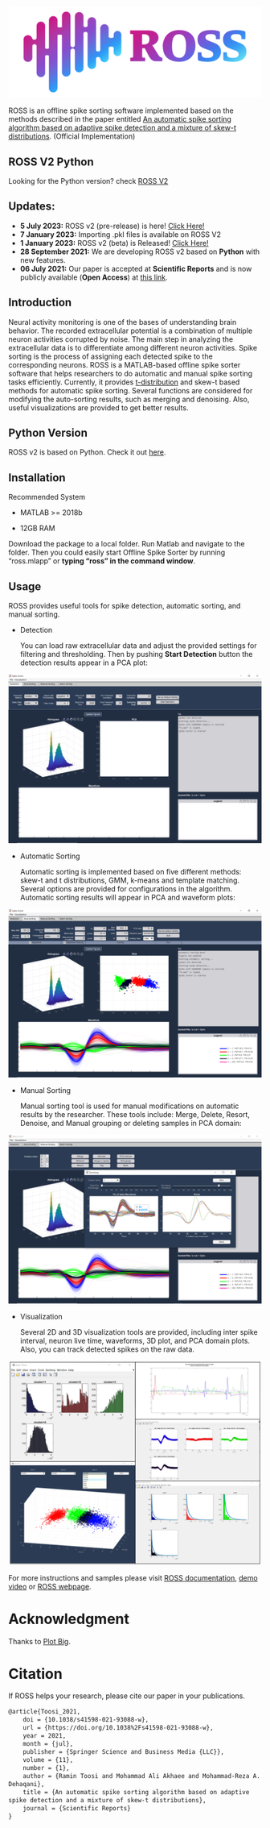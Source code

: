 ![image](https://github.com/ramintoosi/ROSS/blob/v2/images/Ross_Color.png)

ROSS is an offline spike sorting software implemented based on the methods described in the paper entitled [An automatic spike sorting algorithm based on adaptive spike detection and a mixture of skew-t distributions](https://www.nature.com/articles/s41598-021-93088-w). (Official Implementation)

## ROSS V2 Python
Looking for the Python version? check [ROSS V2](https://github.com/ramintoosi/ROSS/tree/v2)

## Updates:
- **5 July 2023:** ROSS v2 (pre-release) is here! [Click Here!](https://github.com/ramintoosi/ROSS/tree/v2)
- **7 January 2023:** Importing .pkl files is available on ROSS V2 
- **1 January 2023:** ROSS v2 (beta) is Released! [Click Here!](https://github.com/ramintoosi/ROSS/tree/v2)
- **28 September 2021:** We are developing ROSS v2 based on **Python** with new features.
- **06 July 2021:** Our paper is accepted at **Scientific Reports** and is now publicly available (**Open Access**) at [this link](https://www.nature.com/articles/s41598-021-93088-w).

## Introduction
Neural activity monitoring is one of the bases of understanding brain behavior. The recorded extracellular potential is a combination of multiple neuron activities corrupted by noise. The main step in analyzing the extracellular data is to differentiate among different neuron activities. Spike sorting is the process of assigning each detected spike to the corresponding neurons.
ROSS is a MATLAB-based offline spike sorter software that helps researchers to do automatic and manual spike sorting tasks efficiently. Currently, it provides [t-distribution](https://www.sciencedirect.com/science/article/pii/S0165027003001201) and skew-t based methods for automatic spike sorting. Several functions are considered for modifying the auto-sorting results, such as merging and denoising. Also, useful visualizations are provided to get better results.

## Python Version
ROSS v2 is based on Python. Check it out [here](https://github.com/ramintoosi/ROSS/tree/v2).

## Installation

Recommended System

- MATLAB >= 2018b

- 12GB RAM

Download the package to a local folder. Run Matlab and navigate to the folder. Then you could easily start Offline Spike Sorter by running “ross.mlapp” or **typing “ross” in the command window**.


## Usage

ROSS provides useful tools for spike detection, automatic sorting, and manual sorting. 

- Detection

  You can load raw extracellular data and adjust the provided settings for filtering and thresholding. Then by pushing **Start Detection** button the detection results appear in a PCA plot:

![Spike Detecttion](https://github.com/ramintoosi/ROSS/blob/master/figs/detect_image.png?raw=true)

- Automatic Sorting

  Automatic sorting is implemented based on five different methods: skew-t and t distributions, GMM, k-means and template matching. Several options are provided for configurations in the algorithm. Automatic sorting results will appear in PCA and waveform plots:

![Spike Sorting](https://github.com/ramintoosi/ROSS/blob/master/figs/sorting.png?raw=true)

- Manual Sorting

  Manual sorting tool is used for manual modifications on automatic results by the researcher. These tools include: Merge, Delete, Resort, Denoise, and Manual grouping or deleting samples in PCA domain:

![Manual Sorting](https://github.com/ramintoosi/ROSS/blob/master/figs/manual.png?raw=true)

- Visualization
  
  Several 2D and 3D visualization tools are provided, including inter spike interval, neuron live time, waveforms, 3D plot, and PCA domain plots. Also, you can track detected spikes on the raw data.

![Visualization](https://github.com/ramintoosi/ROSS/blob/master/figs/visualization.PNG?raw=true)

For more instructions and samples please visit [ROSS documentation](https://github.com/ramintoosi/ROSS/blob/master/documentation.pdf), [demo video](https://youtu.be/oxzwZB4WSaI) or [ROSS webpage](https://ramintoosi.github.io/ROSS/).

# Acknowledgment
Thanks to [Plot Big](https://www.mathworks.com/matlabcentral/fileexchange/40790-plot-big).

# Citation
If ROSS helps your research, please cite our paper in your publications.

```
@article{Toosi_2021,
	doi = {10.1038/s41598-021-93088-w},
	url = {https://doi.org/10.1038%2Fs41598-021-93088-w},
	year = 2021,
	month = {jul},
	publisher = {Springer Science and Business Media {LLC}},
	volume = {11},
	number = {1},
	author = {Ramin Toosi and Mohammad Ali Akhaee and Mohammad-Reza A. Dehaqani},
	title = {An automatic spike sorting algorithm based on adaptive spike detection and a mixture of skew-t distributions},
	journal = {Scientific Reports}
}
```
